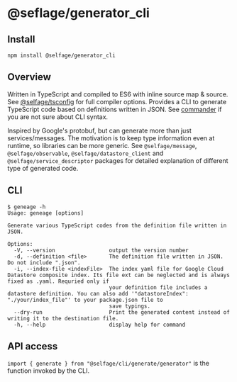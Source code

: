 # @seflage/generator_cli

## Install

`npm install @selfage/generator_cli`

## Overview

Written in TypeScript and compiled to ES6 with inline source map & source. See [@selfage/tsconfig](https://www.npmjs.com/package/@selfage/tsconfig) for full compiler options. Provides a CLI to generate TypeScript code based on definitions written in JSON. See [commander](https://www.npmjs.com/package/commander) if you are not sure about CLI syntax.

Inspired by Google's protobuf, but can generate more than just services/messages. The motivation is to keep type information even at runtime, so libraries can be more generic. See `@selfage/message`, `@selfage/observable`, `@selfage/datastore_client` and `@selfage/service_descriptor` packages for detailed explanation of different type of generated code.

## CLI

```
$ geneage -h
Usage: geneage [options]

Generate various TypeScript codes from the definition file written in JSON.

Options:
  -V, --version                 output the version number
  -d, --definition <file>       The definition file written in JSON. Do not include ".json".
  -i, --index-file <indexFile>  The index yaml file for Google Cloud Datastore composite index. Its file ext can be neglected and is always fixed as .yaml. Requried only if
                                your definition file includes a datastore definition. You can also add '"datastoreIndex": "./your/index_file"' to your package.json file to
                                save typings.
  --dry-run                     Print the generated content instead of writing it to the destination file.
  -h, --help                    display help for command
```

## API access

`import { generate } from "@selfage/cli/generate/generator"` is the function invoked by the CLI.
